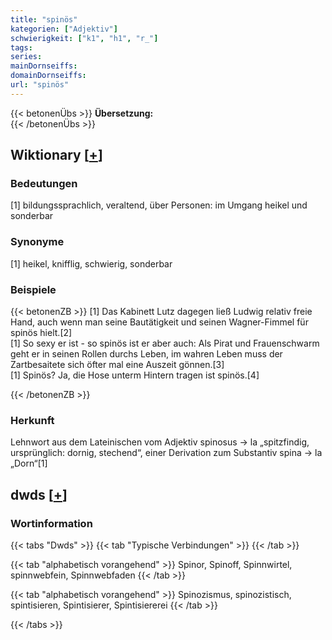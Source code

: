 ```yaml
---
title: "spinös"
kategorien: ["Adjektiv"]
schwierigkeit: ["k1", "h1", "r_"]
tags:
series:
mainDornseiffs:
domainDornseiffs:
url: "spinös"
---
```


{{< betonenÜbs >}}
**Übersetzung:**  
{{< /betonenÜbs >}}

## Wiktionary [[+](https://de.wiktionary.org/wiki/spinös)]

### Bedeutungen
[1] bildungssprachlich, veraltend, über Personen: im Umgang heikel und sonderbar  

### Synonyme
[1] heikel, knifflig, schwierig, sonderbar  

### Beispiele
{{< betonenZB >}}
[1] Das Kabinett Lutz dagegen ließ Ludwig relativ freie Hand, auch wenn man seine Bautätigkeit und seinen Wagner-Fimmel für spinös hielt.[2]  
[1] So sexy er ist - so spinös ist er aber auch: Als Pirat und Frauenschwarm geht er in seinen Rollen durchs Leben, im wahren Leben muss der Zartbesaitete sich öfter mal eine Auszeit gönnen.[3]  
[1] Spinös? Ja, die Hose unterm Hintern tragen ist spinös.[4]  

{{< /betonenZB >}}
### Herkunft
Lehnwort aus dem Lateinischen vom Adjektiv spinosus → la „spitzfindig, ursprünglich: dornig, stechend“, einer Derivation zum Substantiv spina → la „Dorn“[1]  



## dwds [[+](https://www.dwds.de/wb/spinös)]

### Wortinformation
{{< tabs "Dwds" >}}
{{< tab "Typische Verbindungen" >}}
{{< /tab >}}

{{< tab "alphabetisch vorangehend" >}}
Spinor, Spinoff, Spinnwirtel, spinnwebfein, Spinnwebfaden
{{< /tab >}}

{{< tab "alphabetisch vorangehend" >}}
Spinozismus, spinozistisch, spintisieren, Spintisierer, Spintisiererei
{{< /tab >}}

{{< /tabs >}}

